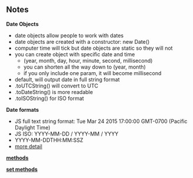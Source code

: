 ## Notes
**Date Objects**
- date objects allow people to work with dates
- date objects are created with a constructor: new Date()
- computer time will tick but date objects are static so they will not
- you can create object with specific date and time
    - (year, month, day, hour, minute, second, millisecond)
    - you can shorten all the way down to (year, month)
    - if you only include one param, it will become millisecond
- default, will output date in full string format
- .toUTCString() will convert to UTC
- .toDateString() is more readable
- .toISOString() for ISO format

**Date formats**
- JS full text string format: Tue Mar 24 2015 17:00:00 GMT-0700 (Pacific Daylight Time)
- JS ISO: YYYY-MM-DD / YYYY-MM / YYYY
- YYYY-MM-DDTHH:MM:SSZ
- [more detail](https://www.w3schools.com/js/js_date_formats.asp)

**[methods](https://www.w3schools.com/js/js_date_methods.asp0)**

**[set methods](https://www.w3schools.com/js/js_date_methods_set.asp)**